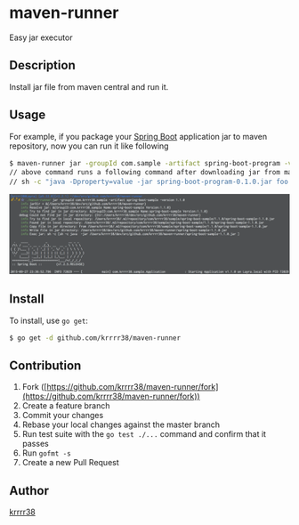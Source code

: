 # maven-runner

Easy jar executor

## Description

Install jar file from maven central and run it.

## Usage

For example, if you package your [Spring Boot](http://projects.spring.io/spring-boot/) application jar to maven repository, now you can run it like following

```sh
$ maven-runner jar -groupId com.sample -artifact spring-boot-program -version 0.1.0 -options "-Dproperty=value" -argument "foo bar"
// above command runs a following command after downloading jar from maven repository
// sh -c "java -Dproperty=value -jar spring-boot-program-0.1.0.jar foo bar"
```

![](./image/maven-runner.png)

## Install

To install, use `go get`:

```sh
$ go get -d github.com/krrrr38/maven-runner
```

## Contribution

1. Fork ([https://github.com/krrrr38/maven-runner/fork](https://github.com/krrrr38/maven-runner/fork))
1. Create a feature branch
1. Commit your changes
1. Rebase your local changes against the master branch
1. Run test suite with the `go test ./...` command and confirm that it passes
1. Run `gofmt -s`
1. Create a new Pull Request

## Author

[krrrr38](https://github.com/krrrr38)
